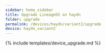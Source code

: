 ```yaml
---
sidebar: home_sidebar
title: Upgrade LineageOS on haydn
folder: upgrade
permalink: /devices/haydn/variant2/upgrade
device: haydn_variant2
---
```

{% include templates/device_upgrade.md %}
